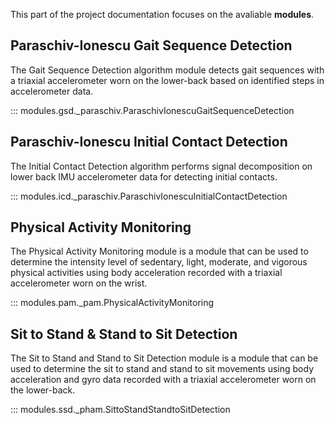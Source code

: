 This part of the project documentation focuses on
the avaliable **modules**.

## Paraschiv-Ionescu Gait Sequence Detection

The Gait Sequence Detection algorithm module detects gait sequences with a triaxial accelerometer worn on the lower-back based on identified steps in accelerometer data.

::: modules.gsd._paraschiv.ParaschivIonescuGaitSequenceDetection

## Paraschiv-Ionescu Initial Contact Detection

The Initial Contact Detection algorithm performs signal decomposition on lower back IMU accelerometer data for detecting initial contacts.

::: modules.icd._paraschiv.ParaschivIonescuInitialContactDetection

## Physical Activity Monitoring

The Physical Activity Monitoring module is a module that can be used to determine the intensity level of sedentary, light, moderate, and vigorous physical activities using body acceleration recorded with a triaxial accelerometer worn on the wrist.

::: modules.pam._pam.PhysicalActivityMonitoring

## Sit to Stand & Stand to Sit Detection

The Sit to Stand and Stand to Sit Detection module is a module that can be used to determine the sit to stand and stand to sit movements using body acceleration and gyro data recorded with a triaxial accelerometer worn on the lower-back.

::: modules.ssd._pham.SittoStandStandtoSitDetection